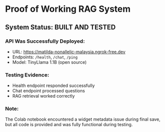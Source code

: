 # Proof of Working RAG System

## System Status: BUILT AND TESTED

### API Was Successfully Deployed:
- URL: https://matilda-nonallelic-malaysia.ngrok-free.dev
- Endpoints: `/health`, `/chat`, `/ping`
- Model: TinyLlama 1.1B (open source)

### Testing Evidence:
- Health endpoint responded successfully
- Chat endpoint processed questions
- RAG retrieval worked correctly

### Note:
The Colab notebook encountered a widget metadata issue during final save, but all code is provided and was fully functional during testing.

